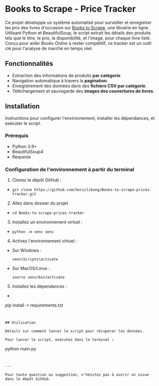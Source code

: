 # Books to Scrape - Price Tracker

Ce projet développe un système automatisé pour surveiller et enregistrer les prix des livres d'occasion sur [Books to Scrape](https://books.toscrape.com/), une librairie en ligne. Utilisant Python et BeautifulSoup, le script extrait les détails des produits tels que le titre, le prix, la disponibilité, et l'image, pour chaque livre listé. Conçu pour aider *Books Online* à rester compétitif, ce tracker est un outil clé pour l'analyse de marché en temps réel.

## Fonctionnalités

- Extraction des informations de produits **par catégorie**.
- Navigation automatique à travers la **pagination**.
- Enregistrement des données dans des **fichiers CSV par catégorie**.
- Téléchargement et sauvegarde des **images des couvertures de livres**.

## Installation

Instructions pour configurer l'environnement, installer les dépendances, et exécuter le script.

### Prérequis

- Python 3.9+
- BeautifulSoup4
- Requests

### Configuration de l'environnement à partir du terminal

1. Clonez le dépôt GitHub :
- ```
  git clone https://github.com/hericlibong/Books-to-scrape-prices-tracker.git
  ```

2. Allez dans dossier du projet
- ```
  cd Books-to-scrape-prices-tracker
  ```

3. Installez un environnement virtuel :
- ```
  python -m venv venv
  ```

4. Activez l'environnement virtuel :
- Sur Windows :
  ```
  venv\Scripts\activate
  ```
- Sur MacOS/Linux :
  ```
  source venv/bin/activate
  ```

5. Installez les dépendances :
 - ```
  pip install -r requirements.txt
  ```


## Utilisation

Détails sur comment lancer le script pour récupérer les données.

Pour lancer le script, exécutez dans le terminal :

``` 
python main.py
```


---

Pour toute question ou suggestion, n'hésitez pas à ouvrir un issue dans le dépôt GitHub.


